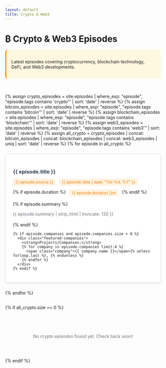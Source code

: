 ```yaml
---
layout: default
title: Crypto & Web3
---
```


# ₿ Crypto & Web3 Episodes

<div class="category-description">
  <p>Latest episodes covering cryptocurrency, blockchain technology, DeFi, and Web3 developments.</p>
</div>

<div class="episodes-grid">
{% assign crypto_episodes = site.episodes | where_exp: "episode", "episode.tags contains 'crypto'" | sort: 'date' | reverse %}
{% assign bitcoin_episodes = site.episodes | where_exp: "episode", "episode.tags contains 'bitcoin'" | sort: 'date' | reverse %}
{% assign blockchain_episodes = site.episodes | where_exp: "episode", "episode.tags contains 'blockchain'" | sort: 'date' | reverse %}
{% assign web3_episodes = site.episodes | where_exp: "episode", "episode.tags contains 'web3'" | sort: 'date' | reverse %}
{% assign all_crypto = crypto_episodes | concat: bitcoin_episodes | concat: blockchain_episodes | concat: web3_episodes | uniq | sort: 'date' | reverse %}
{% for episode in all_crypto %}
  <div class="episode-card">
    <h3><a href="{{ episode.url | relative_url }}">{{ episode.title }}</a></h3>
    <div class="episode-meta">
      <span class="source">{{ episode.source }}</span>
      <span class="date">{{ episode.date | date: "%b %d, %Y" }}</span>
      {% if episode.duration %}
        <span class="duration">{{ episode.duration }}m</span>
      {% endif %}
    </div>
    {% if episode.summary %}
      <p class="episode-excerpt">{{ episode.summary | strip_html | truncate: 120 }}</p>
    {% endif %}

    {% if episode.companies and episode.companies.size > 0 %}
      <div class="featured-companies">
        <strong>Projects/Companies:</strong>
        {% for company in episode.companies limit:4 %}
          <span class="company">{{ company.name }}</span>{% unless forloop.last %}, {% endunless %}
        {% endfor %}
      </div>
    {% endif %}
  </div>
{% endfor %}
</div>

{% if all_crypto.size == 0 %}
<div class="no-episodes">
  <p>No crypto episodes found yet. Check back soon!</p>
</div>
{% endif %}

<style>
.category-description {
  background: #fff8e1;
  padding: 1rem;
  border-radius: 0.5rem;
  margin-bottom: 2rem;
  border-left: 4px solid #ff9800;
}

.episodes-grid {
  display: grid;
  grid-template-columns: repeat(auto-fill, minmax(300px, 1fr));
  gap: 1.5rem;
  padding: 1rem 0;
}

.episode-card {
  background: white;
  border: 1px solid #dee2e6;
  border-radius: 0.5rem;
  padding: 1.5rem;
  box-shadow: 0 2px 4px rgba(0,0,0,0.1);
}

.episode-card h3 {
  margin-bottom: 0.75rem;
}

.episode-card h3 a {
  color: #2c3e50;
  text-decoration: none;
}

.episode-meta {
  display: flex;
  gap: 0.75rem;
  margin-bottom: 1rem;
  flex-wrap: wrap;
}

.episode-meta span {
  background: #fff3e0;
  color: #f57c00;
  padding: 0.25rem 0.5rem;
  border-radius: 0.25rem;
  font-size: 0.8rem;
}

.episode-excerpt {
  color: #6c757d;
  margin-bottom: 1rem;
  line-height: 1.4;
}

.featured-companies {
  font-size: 0.9rem;
  color: #495057;
}

.company {
  background: #fff3e0;
  padding: 0.2rem 0.4rem;
  border-radius: 0.25rem;
  font-weight: 500;
  color: #f57c00;
}

.no-episodes {
  text-align: center;
  padding: 3rem 1rem;
  color: #6c757d;
}

@media (max-width: 768px) {
  .episodes-grid {
    grid-template-columns: 1fr;
    gap: 1rem;
    padding: 0;
  }

  .episode-card {
    padding: 1rem;
  }
}
</style>